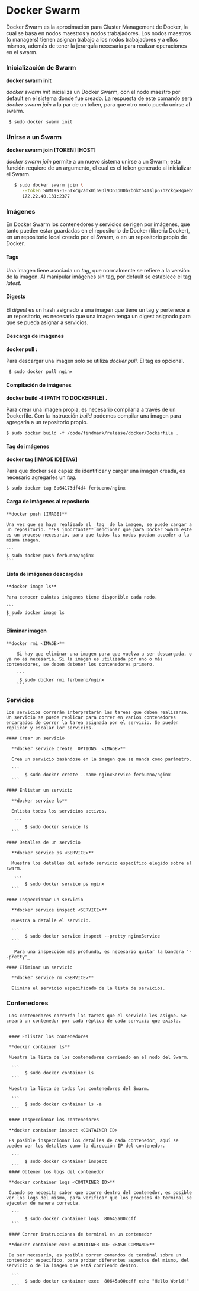 # Docker Swarm

Docker Swarm es la aproximación para Cluster Management de Docker, la cual se basa en nodos maestros y nodos trabajadores. Los nodos maestros (o managers) tienen asignan trabajo a los nodos trabajadores y a ellos mismos, además de tener la jerarquía necesaria para realizar operaciones en el swarm.

### Inicialización de Swarm

 **docker swarm init**

_docker swarm init_ inicializa un Docker Swarm, con el nodo maestro por default en el sistema donde fue creado. La respuesta de este comando será _docker swarm join_ a la par de un token, para que otro nodo pueda unirse al swarm.

```sh
 $ sudo docker swarm init
```

### Unirse a un Swarm
 
 **docker swarm join [TOKEN] [HOST]**
 
   _docker swarm join_ permite a un nuevo sistema unirse a un Swarm; esta función requiere de un argumento, el cual es el token generado al inicializar el Swarm.

   ```sh
  	  $ sudo docker swarm join \
  	     --token SWMTKN-1-51xcg7anx0in93l9363p00b2bokto41slp57hzckgx8qaebfdw-8yirvjqcprnr1qb7wi7f4onjj \
  	     172.22.40.131:2377
   ```

 ### Imágenes

   En Docker Swarm los contenedores y servicios se rigen por imágenes, que tanto pueden estar guardadas en el repositorio de Docker (librería Docker), en un repositorio local creado por el Swarm, o en un repositorio propio de Docker.

  #### Tags

  Una imagen tiene asociada un _tag_, que normalmente se refiere a la versión de la imagen. Al manipular imágenes sin tag, por default se establece el tag _latest_.

  #### Digests

  El _digest_ es un hash asignado a una imagen que tiene un tag y pertenece a un repositorio, es necesario que una imagen tenga un digest asignado para que se pueda asignar a servicios.

  #### Descarga de imágenes

  **docker pull <IMAGE>:<TAG>**

  Para descargar una imagen solo se utiliza _docker pull_. El tag es opcional.

   ``` 
    $ sudo docker pull nginx
   ``` 
  #### Compilación de imágenes

  **docker build -f [PATH TO DOCKERFILE] .**

   Para crear una imagen propia, es necesario compilarla a través de un Dockerfile. Con la instrucción _build_ podemos compilar una imagen para agregarla a un repositorio propio.

   ``` 
   $ sudo docker build -f /code/findmark/release/docker/Dockerfile .
   ``` 
  #### Tag de imágenes

  **docker tag [IMAGE ID] [TAG]**

   Para que docker sea capaz de identificar y cargar una imagen creada, es necesario agregarles un _tag_.

   ``` 
   $ sudo docker tag 8b64173df4d4 ferbueno/nginx
   ```

  #### Carga de imágenes al repositorio

    **docker push [IMAGE]**

    Una vez que se haya realizado el _tag_ de la imagen, se puede cargar a un repositorio. **Es importante** mencionar que para Docker Swarm este es un proceso necesario, para que todos los nodos puedan acceder a la misma imagen.

    ``` 
    $ sudo docker push ferbueno/nginx
    ```

  #### Lista de imágenes descargdas

    **docker image ls**

    Para conocer cuántas imágenes tiene disponible cada nodo.

    ``` 
    $ sudo docker image ls
    ```
  #### Eliminar imagen

    **docker rmi <IMAGE>**

    	Si hay que eliminar una imagen para que vuelva a ser descargada, o ya no es necesaria. Si la imagen es utilizada por uno o más contenedores, se deben detener los contenedores primero.

    	``` 
      	 $ sudo docker rmi ferbueno/nginx
        ```

 ### Servicios

 	Los servicios correrán interpretarán las tareas que deben realizarse. Un servicio se puede replicar para correr en varios contenedores encargados de correr la tarea asignada por el servicio. Se pueden replicar y escalar lor servicios.

    #### Crear un servicio

      **docker service create _OPTIONS_ <IMAGE>**

      Crea un servicio basándose en la imagen que se manda como parámetro.

      ``` 
	       $ sudo docker create --name nginxService ferbueno/nginx
      ```

    #### Enlistar un servicio

      **docker service ls**

      Enlista todos los servicios activos.

       ``` 
	       $ sudo docker service ls
      ```

    #### Detalles de un servicio

      **docker service ps <SERVICE>**

      Muestra los detalles del estado servicio específico elegido sobre el swarm.

       ``` 
	       $ sudo docker service ps nginx
      ```

    #### Inspeccionar un servicio

      **docker service inspect <SERVICE>**

      Muestra a detalle el servicio.

      ``` 
	       $ sudo docker service inspect --pretty nginxService
      ```

      _Para una inspección más profunda, es necesario quitar la bandera '--pretty'_

    #### Eliminar un servicio

      **docker service rm <SERVICE>**

      Elimina el servicio especificado de la lista de servicios.

 ### Contenedores

     Los contenedores correrán las tareas que el servicio les asigne. Se creará un contenedor por cada réplica de cada servicio que exista.


     #### Enlistar los contenedores

     **docker container ls**

     Muestra la lista de los contenedores corriendo en el nodo del Swarm.

      ``` 
	       $ sudo docker container ls
      ```

     Muestra la lista de todos los contenedores del Swarm.

      ``` 
	       $ sudo docker container ls -a
      ```

     #### Inspeccionar los contenedores

     **docker container inspect <CONTAINER ID>

     Es posible inspeccionar los detalles de cada contenedor, aquí se pueden ver los detalles como la dirección IP del contenedor.

      ``` 
	       $ sudo docker container inspect 
      ```
     #### Obtener los logs del contenedor

     **docker container logs <CONTAINER ID>**

     Cuando se necesita saber que ocurre dentro del contenedor, es posible ver los logs del mismo, para verificar que los procesos de terminal se ejecuten de manera correcta.

      ``` 
	       $ sudo docker container logs  80645a00ccff
      ```   

     #### Correr instrucciones de terminal en un contenedor

     **docker container exec <CONTAINER ID> <BASH COMMAND>** 

     De ser necesario, es posible correr comandos de terminal sobre un contenedor específico, para probar diferentes aspectos del mismo, del servicio o de la imagen que está corriendo dentro.

      ``` 
	       $ sudo docker container exec  80645a00ccff echo "Hello World!"
      ```

